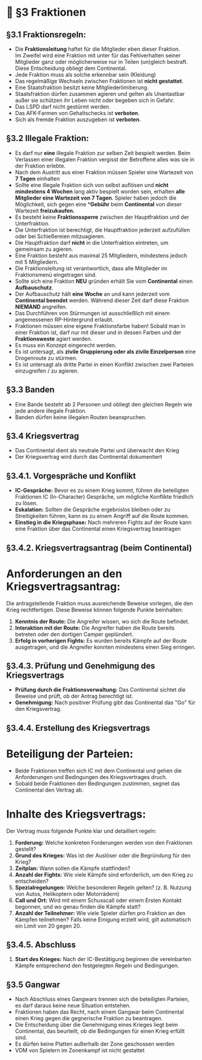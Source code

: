 # 👬 §3 Fraktionen

## §3.1 Fraktionsregeln:

- Die **Fraktionsleitung** haftet für die Mitglieder eben dieser Fraktion.\
Im Zweifel wird eine Fraktion mit unter für das Fehlverhalten seiner Mitglieder ganz oder möglicherweise nur in Teilen (un)gleich bestraft. Diese Entscheidung obliegt dem Continental.
- Jede Fraktion muss als solche erkennbar sein (Kleidung)
- Das regelmäßige Wechseln zwischen Fraktionen ist **nicht gestattet**. 
- Eine Staatsfraktion besitzt keine Mitgliederlimitierung.
- Staatsfraktion dürfen zusammen agieren und gelten als Unantastbar außer sie schützen ihr Leben nicht oder begeben sich in Gefahr.
- Das LSPD darf nicht gestürmt werden. 
- Das AFK-Farmen von Gehaltschecks ist **verboten**.
- Sich als fremde Fraktion auszugeben ist **verboten**.


## §3.2 Illegale Fraktion:

- Es darf nur **eine** illegale Fraktion zur selben Zeit bespielt werden. Beim Verlassen einer illegalen Fraktion vergisst der Betroffene alles was sie in der Fraktion erlebte.
- Nach dem Austritt aus einer Fraktion müssen Spieler eine Wartezeit von **7 Tagen** einhalten
- Sollte eine illegale Fraktion sich von selbst auflösen und **nicht mindestens 4 Wochen** lang aktiv bespielt worden sein, erhalten **alle Mitglieder eine Wartezeit von 7 Tagen**. Spieler haben jedoch die Möglichkeit, sich gegen eine ***Gebühr** beim **Continental** von dieser Wartezeit **freizukaufen.**
- Es besteht keine **Fraktionssperre** zwischen der Hauptfraktion und der Unterfraktion. 
- Die Unterfraktion ist berechtigt, die Hauptfraktion jederzeit aufzufüllen oder bei Schießereien mitzuagieren.
- Die Hauptfraktion darf **nicht** in die Unterfraktion eintreten, um gemeinsam zu agieren.
- Eine Fraktion besteht aus maximal 25 Mitgliedern, mindestens jedoch mit 5 Mitgliedern.
- Die Fraktionsleitung ist verantwortlich, dass alle Mitglieder im Fraktionsmenü eingetragen sind.
- Sollte sich eine Fraktion **NEU** gründen erhält Sie vom **Continental** einen  **Aufbauschutz**. 
- Der Aufbauschutz hält **eine Woche** an und kann jederzeit vom **Continental beendet** werden. Während dieser Zeit darf diese Fraktion **NIEMAND** angreifen.
- Das Durchführen von Stürmungen ist ausschließlich mit einem angemessenen RP-Hintergrund erlaubt.
- Fraktionen müssen eine eigene Fraktionsfarbe haben!  Sobald man in einer Fraktion ist, darf nur mit dieser und in dessen Farben und der **Fraktionsweste** agiert werden.
- Es muss ein Konzept eingerecht werden.
- Es ist untersagt, als **zivile Gruppierung oder als zivile Einzelperson** eine Drogenroute zu stürmen.
- Es ist untersagt als dritte Partei in einen Konflikt zwischen zwei Parteien einzugreifen / zu agieren.

## §3.3 Banden

- Eine Bande besteht ab 2 Personen und obliegt den gleichen Regeln wie jede andere illegale Fraktion.
- Banden dürfen keine illegalen Routen beanspruchen. 

## §3.4 Kriegsvertrag

- Das Continental dient als neutrale Partei und überwacht den Krieg
- Der Kriegsvertrag wird durch das Continental dokumentiert

## §3.4.1. Vorgespräche und Konflikt
- **IC-Gespräche:** Bevor es zu einem Krieg kommt, führen die beteiligten Fraktionen IC (In-Character) Gespräche, um mögliche Konflikte friedlich zu lösen.
- **Eskalation:** Sollten die Gespräche ergebnislos bleiben oder zu Streitigkeiten führen, kann es zu einem Angriff auf die Route kommen.
- **Einstieg in die Kriegsphase:** Nach mehreren Fights auf der Route kann eine Fraktion über das Continental einen Kriegsvertrag beantragen

## §3.4.2. Kriegsvertragsantrag (beim Continental)

# Anforderungen an den Kriegsvertragsantrag:

Die antragstellende Fraktion muss ausreichende Beweise vorlegen, die den Krieg rechtfertigen. Diese Beweise können folgende Punkte beinhalten:

1. **Kenntnis der Route:** Die Angreifer wissen, wo sich die Route befindet.
2. **Interaktion mit der Route:** Die Angreifer haben die Route bereits betreten oder den dortigen Camper geplündert.
3. **Erfolg in vorherigen Fights:** Es wurden bereits Kämpfe auf der Route ausgetragen, und die Angreifer konnten mindestens einen Sieg erringen.

## §3.4.3. Prüfung und Genehmigung des Kriegsvertrags

- **Prüfung durch die Fraktionsverwaltung:** Das Continental sichtet die Beweise und prüft, ob der Antrag berechtigt ist.
- **Genehmigung:** Nach positiver Prüfung gibt das Continental das "Go" für den Kriegsvertrag.

## §3.4.4. Erstellung des Kriegsvertrags

# Beteiligung der Parteien:

- Beide Fraktionen treffen sich IC mit dem Continental und gehen die Anforderungen und Bedingungen des Kriegsvertrages druch. 
- Sobald beide Fraktionen den Bedingungen zustimmen, segnet das Continental den Vertrag ab.

# Inhalte des Kriegsvertrags:

Der Vertrag muss folgende Punkte klar und detailliert regeln:

1. **Forderung:** Welche konkreten Forderungen werden von den Fraktionen gestellt?
2. **Grund des Krieges:** Was ist der Auslöser oder die Begründung für den Krieg?
3. **Zeitplan:** Wann sollen die Kämpfe stattfinden?
4. **Anzahl der Fights:** Wie viele Kämpfe sind erforderlich, um den Krieg zu entscheiden?
5. **Spezialregelungen:** Welche besonderen Regeln gelten? (z. B. Nutzung von Autos, Helikoptern oder Motorrädern)
6. **Call und Ort:** Wird mit einem Schusscall oder einem Ersten Kontakt begonnen, und wo genau finden die Kämpfe statt?
7. **Anzahl der Teilnehmer:** Wie viele Spieler dürfen pro Fraktion an den Kämpfen teilnehmen? Falls keine Einigung erzielt wird, gilt automatisch ein Limit von 20 gegen 20.

## §3.4.5. Abschluss

1. **Start des Krieges:** Nach der IC-Bestätigung beginnen die vereinbarten Kämpfe entsprechend den festgelegten Regeln und Bedingungen.

## §3.5 Gangwar

-  Nach Abschluss eines Gangwars trennen sich die beteiligten Parteien, es darf daraus keine neue Situation entstehen. 
- Fraktionen haben das Recht, nach einem Gangwar beim Continental einen Krieg gegen die gegnerische Fraktion zu beantragen. 
- Die Entscheidung über die Genehmigung eines Krieges liegt beim Continental, das beurteilt, ob die Bedingungen für einen Krieg erfüllt sind. 
- Es dürfen keine Platten außerhalb der Zone geschossen werden
- VDM von Spielern im Zonenkampf ist nicht gestattet
